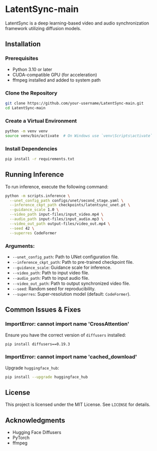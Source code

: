 # LatentSync-main

LatentSync is a deep learning-based video and audio synchronization framework utilizing diffusion models.

## Installation

### Prerequisites
- Python 3.10 or later
- CUDA-compatible GPU (for acceleration)
- ffmpeg installed and added to system path

### Clone the Repository
```bash
git clone https://github.com/your-username/LatentSync-main.git
cd LatentSync-main
```

### Create a Virtual Environment
```bash
python -m venv venv
source venv/bin/activate  # On Windows use `venv\Scripts\activate`
```

### Install Dependencies
```bash
pip install -r requirements.txt
```

## Running Inference
To run inference, execute the following command:
```bash
python -m scripts.inference \
  --unet_config_path configs/unet/second_stage.yaml \
  --inference_ckpt_path checkpoints/latentsync_unet.pt \
  --guidance_scale 1.0 \
  --video_path input-files/input_video.mp4 \
  --audio_path input-files/input_audio.mp3 \
  --video_out_path output-files/video_out.mp4 \
  --seed 42 \
  --superres CodeFormer
```

### Arguments:
- `--unet_config_path`: Path to UNet configuration file.
- `--inference_ckpt_path`: Path to pre-trained checkpoint file.
- `--guidance_scale`: Guidance scale for inference.
- `--video_path`: Path to input video file.
- `--audio_path`: Path to input audio file.
- `--video_out_path`: Path to output synchronized video file.
- `--seed`: Random seed for reproducibility.
- `--superres`: Super-resolution model (default: `CodeFormer`).

## Common Issues & Fixes
### ImportError: cannot import name 'CrossAttention'
Ensure you have the correct version of `diffusers` installed:
```bash
pip install diffusers==0.19.3
```

### ImportError: cannot import name 'cached_download'
Upgrade `huggingface_hub`:
```bash
pip install --upgrade huggingface_hub
```

## License
This project is licensed under the MIT License. See `LICENSE` for details.

## Acknowledgments
- Hugging Face Diffusers
- PyTorch
- ffmpeg


